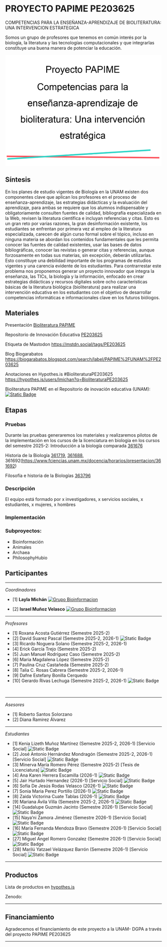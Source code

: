 # PROYECTO PAPIME PE203625
COMPETENCIAS PARA LA ENSEÑANZA-APRENDIZAJE DE BIOLITERATURA: UNA INTERVENCION ESTRATEGICA

Somos un grupo de profesores que tenemos en común interés por la biología, la literatura y las tecnologías computacionales y que integrarlas constituye una buena manera de potenciar la educación.

![](https://github.com/lmichan/BIOliteraturaPE203625/blob/main/AProyectoPAPIME.png)
<br>
## Síntesis
En los planes de estudio vigentes de Biología en la UNAM existen dos componentes clave que aplican los profesores en el proceso de enseñanza-aprendizaje, las estrategias didácticas y la evaluación del aprendizaje, para ambas se requiere que los alumnos indispensable y obligatoriamente consulten fuentes de calidad, bibliografía especializada en la Web, revisen la literatura científica e  incluyan referencias y citas. Esto es un gran reto por varias razones, la gran desinformación existente, los estudiantes se enfrentan por primera vez al empleo de la literatura especializada, carecen de algún curso formal sobre el tópico, incluso en ninguna materia se abordan los contenidos fundamentales que les permita conocer las fuentes de calidad existentes, usar las bases de datos bibliográficas, conocer las revistas o generar citas y referencias, aunque forzosamente en todas sus materias, sin excepción, deberán utilizarlas. Esto constituye una debilidad importante de los programas de estudios vigentes y una carencia evidente de los estudiantes. Para contrarrestar este problema nos proponemos generar un proyecto innovador que integra la enseñanza, las TICs, la biología y la información, enfocado en crear estrategias didácticas y recursos digitales sobre ocho características básicas de la  literatura biológica (bioliteratura) para realizar una intervención educativa en los estudiantes con el objetivo de desarrollar competencias informáticas e informacionales clave en los futuros biólogos.

## Materiales

Presentación [Bioliteratura PAPIME](https://docs.google.com/presentation/d/1zhE0l9InONDt1gVKK9C_d6T00lc2jEOBAefpGJrelVQ/edit?usp=sharing)

Repositorio de Innovación Educativa [PE203625](https://www.innovacioneducativa.unam.mx:8443/jspui/handle/123456789/8445)

Etiqueta de Mastodon https://mstdn.social/tags/PE203625

Blog Biogarabatos https://biogarabatos.blogspot.com/search/label/PAPIME%2FUNAM%2FPE203625

Anotaciones en Hypothes.is #BioliteraturaPE203625 https://hypothes.is/users/lmichan?q=BioliteraturaPE203625

Bioliteratura PAPIME en el Repositorio de inovación educativa (UNAM):
<br>
[![Static Badge](https://img.shields.io/badge/Repositorio%20UNAM-gold)](https://www.innovacioneducativa.unam.mx:8443/jspui/handle/123456789/8445)


## Etapas
### Pruebas
Durante las pruebas generaremos los materiales y realizaremos pilotos de la implementación en los cursos de la licenciatura en biologia en los cursos del semestre 2025-2:
Introducción a la biología comparada [361676](https://www.fciencias.unam.mx/docencia/horarios/presentacion/361677)

Historia de la Biología [361719](https://www.fciencias.unam.mx/docencia/horarios/presentacion/361719), [361688](https://www.fciencias.unam.mx/docencia/horarios/presentacion/361688), 361692(https://www.fciencias.unam.mx/docencia/horarios/presentacion/361692)

Filosofía e historia de la Biologías [363796](https://www.fciencias.unam.mx/docencia/horarios/presentacion/363796)

### Descripción
El equipo está formado por x investigadores, x servicios sociales, x estudiantes, x mujeres, x hombres

### Implementación

### Subproyectos:
  * Bioinformación
  * Animales
  * Archaea
  * PhilosophyHubio

## Participantes
---
*Coordinadores*
* [1] **Layla Michán**  [![Grupo Bioinformacion](https://img.shields.io/badge/Grupo-Bioinformacion-blue?style=flat-square)](https://orcid.org/0000-0002-5798-662X)


* [2] **Israel Muñoz Velasco**     [![Grupo Bioinformacion](https://img.shields.io/badge/Grupo-Archaea-green?style=flat-square)](https://orcid.org/0000-0002-4712-5076)
---

  *Profesores* 
* [1] Roxana Acosta Gutiérrez (Semestre 2025-2)
* [2] David Suarez Pascal  (Semestre 2025-2, 2026-1) ![Static Badge](https://img.shields.io/badge/PhilosophyHubio-pink?style=flat-square&label=Grupo)
* [3] Ricardo Noguera Solano (Semestre 2025-2, 2026-1)
* [4] Erick García Trejo (Semestre 2025-2)
* [5] Juan Manuel Rodríguez Caso (Semestre 2025-2)
* [6] Maria Magdalena López (Semestre 2025-2)
* [7] Paulina Cruz Castañeda (Semestre 2025-2)
* [8] Talia C. Rosas Cabrera (Semestre 2025-2, 2026-1)
* [9] Dafne Estefany Bonilla Cerquedo
* [10] Gerardo Rivas Lechuga (Semestre 2025-2, 2026-1)  ![Static Badge](https://img.shields.io/badge/Animales-orange?style=flat-square&label=Grupo)
<br>

---

 *Asesores*
* [1] Roberto Santos Solorzano
* [2] Diana Ramirez Álvarez
---

*Estudiantes*
* [1] Kenia Lizeth Muñoz Martínez (Semestre 2025-2, 2026-1) [Servicio Social] ![Static Badge](https://img.shields.io/badge/Bioinformaci%C3%B3n-blue?style=flat-square&label=Grupo)
* [2] José Antonio Hernández Mondragón (Semestre 2025-2, 2026-1) [Servicio Social] ![Static Badge](https://img.shields.io/badge/Bioinformaci%C3%B3n-blue?style=flat-square&label=Grupo)
* [3] Minerva María Romero Pérez (Semestre 2025-2) [Tesis de Licenciatura] ![Static Badge](https://img.shields.io/badge/Bioinformaci%C3%B3n-blue?style=flat-square&label=Grupo)
* [4] Ana Karen Herrera Escamilla (2026-1) ![Static Badge](https://img.shields.io/badge/Archaea-green?style=flat-square&label=Grupo)
* [5] Jair Hurtado Hernandez (2026-1) [Servicio Social] ![Static Badge](https://img.shields.io/badge/Archaea-green?style=flat-square&label=Grupo)
* [6] Sofía De Jesús Rodas Velasco (2026-1)  ![Static Badge](https://img.shields.io/badge/PhilosophyHubio-pink?style=flat-square&label=Grupo)
* [7] Sonia Maria Perez Portillo (2026-1)  ![Static Badge](https://img.shields.io/badge/PhilosophyHubio-pink?style=flat-square&label=Grupo)
* [8] Zaida Victorina Cuate Tablas (2026-1) ![Static Badge](https://img.shields.io/badge/PhilosophyHubio-pink?style=flat-square&label=Grupo)
* [9] Mariana Ávila Villa (Semestre 2025-2, 2026-1)  ![Static Badge](https://img.shields.io/badge/Animales-orange?style=flat-square&label=Grupo)
* [14] Guadalupe Guzmán Jacinto (Semestre 2026-1) [Servicio Social] ![Static Badge](https://img.shields.io/badge/UNAD-C06EFF?style=flat-square&label=Grupo)
* [15] Naya’ni Zamora Jiménez (Semestre 2026-1) [Servicio Social] ![Static Badge](https://img.shields.io/badge/UNAD-C06EFF?style=flat-square&label=Grupo)
* [16] María Fernanda Mendoza Bravo (Semestre 2026-1) [Servicio Social] ![Static Badge](https://img.shields.io/badge/UNAD-C06EFF?style=flat-square&label=Grupo)
* [27] Miguel Angel Romero Gonzalez (Semestre 2026-1) [Servicio Social] ![Static Badge](https://img.shields.io/badge/Bioinformaci%C3%B3n-blue?style=flat-square&label=Grupo)
* [28] Marilú Yatzael Velázquez Barrón (Semestre 2026-1) [Servicio Social] ![Static Badge](https://img.shields.io/badge/Bioinformaci%C3%B3n-blue?style=flat-square&label=Grupo)
---

## Productos

Lista de productos en [hypothes.is](https://hypothes.is/users/lmichan?q=tag%3ABioliteraturaPE203625+tag%3Aproducto%F0%9F%A5%87)

Zenodo: 

---
## Financiamiento
Agradecemos el financiamiento de este proyecto a la UNAM- DGPA a través del proyecto PAPIME PE203625 
___
